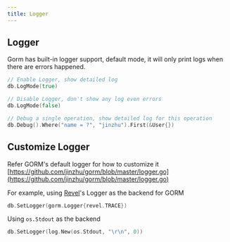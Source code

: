 ```yaml
---
title: Logger
---
```


## Logger

Gorm has built-in logger support, default mode, it will only print logs when there are errors happened.

```go
// Enable Logger, show detailed log
db.LogMode(true)

// Disable Logger, don't show any log even errors
db.LogMode(false)

// Debug a single operation, show detailed log for this operation
db.Debug().Where("name = ?", "jinzhu").First(&User{})
```

## Customize Logger

Refer GORM's default logger for how to customize it [https://github.com/jinzhu/gorm/blob/master/logger.go](https://github.com/jinzhu/gorm/blob/master/logger.go)

For example, using [Revel](https://revel.github.io/)'s Logger as the backend for GORM

```go
db.SetLogger(gorm.Logger{revel.TRACE})
```

Using `os.Stdout` as the backend

```go
db.SetLogger(log.New(os.Stdout, "\r\n", 0))
```

